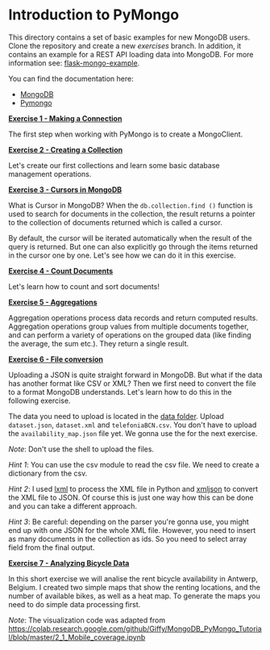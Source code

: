 # Introduction to PyMongo

This directory contains a set of basic examples for new MongoDB users.
Clone the repository and create a new *exercises* branch.
In addition, it contains an example for a REST API loading data into MongoDB. For more information see: 
[flask-mongo-example](https://github.com/Dzvezdana/introduction-to-pymongo/tree/rest-api-example/flask-mongo-example).

You can find the documentation here:

* [MongoDB](https://docs.mongodb.com/manual/)
* [Pymongo](https://api.mongodb.com/python/current/)

[**Exercise 1 - Making a Connection**](https://github.com/Dzvezdana/introduction-to-pymongo/blob/master/_1_create_client.py)

The first step when working with PyMongo is to create a MongoClient.

[**Exercise 2 - Creating a Collection**](https://github.com/Dzvezdana/introduction-to-pymongo/blob/master/_2_create_collection.py)

Let's create our first collections and learn some basic database management operations.

[**Exercise 3 - Cursors in MongoDB**](https://github.com/Dzvezdana/introduction-to-pymongo/blob/master/_3_rewind_cursor.py)

What is Cursor in MongoDB? When the `db.collection.find ()` function is used to search for documents in the collection, 
the result returns a pointer to the collection of documents returned which is called a cursor.

By default, the cursor will be iterated automatically when the result of the query is returned. 
But one can also explicitly go through the items returned in the cursor one by one. 
Let's see how we can do it in this exercise.

[**Exercise 4 - Count Documents**](https://github.com/Dzvezdana/introduction-to-pymongo/blob/master/_4_count_documents.py)

Let's learn how to count and sort documents! 


[**Exercise 5 - Aggregations**](https://github.com/Dzvezdana/introduction-to-pymongo/blob/master/_6_aggregations.py)

Aggregation operations process data records and return computed results. 
Aggregation operations group values from multiple documents together, and can perform a variety of operations on the 
grouped data (like finding the average, the sum etc.). 
They return a single result.

[**Exercise 6 - File conversion**](https://github.com/Dzvezdana/introduction-to-pymongo/blob/master/_6_upload_files.py)

Uploading a JSON is quite straight forward in MongoDB. But what if the data has another format like CSV or XML?
Then we first need to convert the file to a format MongoDB understands.
Let's learn how to do this in the following exercise.

The data you need to upload is located in the [data folder](https://github.com/Dzvezdana/introduction-to-pymongo/tree/master/data). 
Upload `dataset.json`, `dataset.xml` and `telefoniaBCN.csv`. You don't have to upload the `availability_map.json` file yet. 
We gonna use the for the next exercise.

*Note*: Don't use the shell to upload the files.

*Hint 1*: You can use the csv module to read the csv file. We need to create a dictionary from the csv.

*Hint 2*: I used [lxml](https://lxml.de/) to process the XML file in Python and [xmljson](https://pypi.org/project/xmljson/)
to convert the XML file to JSON. Of course this is just one way how this can be done and you can take a different approach.

*Hint 3*: Be careful: depending on the parser you're gonna use, you might end up with one JSON for the whole XML file. 
However, you need to insert as many documents in the collection as ids. So you need to select array field from the final output. 

[**Exercise 7 - Analyzing Bicycle Data**](https://github.com/Dzvezdana/introduction-to-pymongo/blob/master/_7_bicycle_data.py)

In this short exercise we will analise the rent bicycle availability in Antwerp, Belgium. I created two simple maps
that show the renting locations, and the number of available bikes, as well as a heat map. To generate the maps
you need to do simple data processing first.

*Note*: The visualization code was adapted from https://colab.research.google.com/github/Giffy/MongoDB_PyMongo_Tutorial/blob/master/2_1_Mobile_coverage.ipynb
